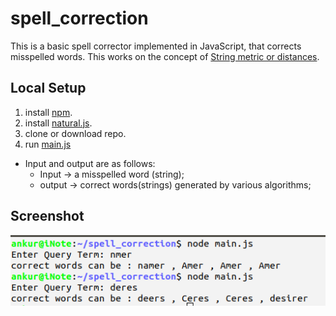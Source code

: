 # spell_correction

This is a basic spell corrector implemented in JavaScript, that corrects misspelled words. This works on the concept of [String metric or distances](https://en.wikipedia.org/wiki/String_metric).

## Local Setup

1. install [npm](https://www.npmjs.com/get-npm).
2. install [natural.js](https://www.npmjs.com/package/natural).
3. clone or download repo.
4. run [main.js](https://github.com/Sheldon1999/spell_correction/blob/master/main.js)

- Input and output are as follows:
  - Input -> a misspelled word (string);
  - output -> correct words(strings) generated by various algorithms;

## Screenshot

![scrnshot](https://github.com/Sheldon1999/spell_correction/blob/master/Screenshot.png)
